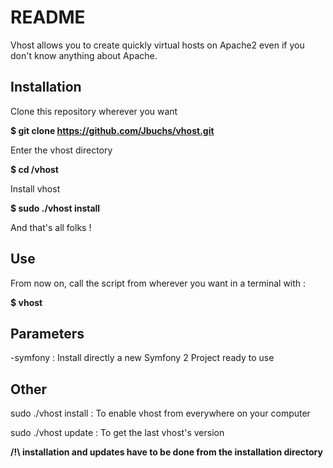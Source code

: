 # README #
Vhost allows you to create quickly virtual hosts on Apache2 even if you don't know anything about Apache.

Installation
------------

Clone this repository wherever you want

<b>$ git clone https://github.com/Jbuchs/vhost.git</b>

Enter the vhost directory

<b>$ cd /vhost</b>

Install vhost

<b>$ sudo ./vhost install</b>

And that's all folks !

Use
---

From now on, call the script from wherever you want in a terminal with :

<b>$ vhost</b>

Parameters
----------

-symfony :  Install directly a new Symfony 2 Project ready to use

Other
-----

sudo ./vhost install :	To enable vhost from everywhere on your computer

sudo ./vhost update :    To get the last vhost's version

<b>/!\ installation and updates have to be done from the installation directory</b>

